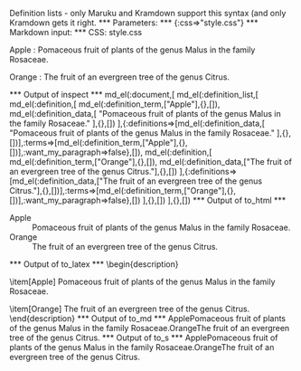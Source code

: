 Definition lists - only Maruku and Kramdown support this syntax (and only
Kramdown gets it right.
*** Parameters: ***
{:css=>"style.css"}
*** Markdown input: ***
CSS: style.css


Apple
:   Pomaceous fruit of plants of the genus Malus in 
    the family Rosaceae.

Orange
:   The fruit of an evergreen tree of the genus Citrus.

*** Output of inspect ***
md_el(:document,[
	md_el(:definition_list,[
		md_el(:definition,[
			md_el(:definition_term,["Apple"],{},[]),
			md_el(:definition_data,[
				"Pomaceous fruit of plants of the genus Malus in the family Rosaceae."
			],{},[])
		],{:definitions=>[md_el(:definition_data,[
			"Pomaceous fruit of plants of the genus Malus in the family Rosaceae."
		],{},[])],:terms=>[md_el(:definition_term,["Apple"],{},[])],:want_my_paragraph=>false},[]),
		md_el(:definition,[
			md_el(:definition_term,["Orange"],{},[]),
			md_el(:definition_data,["The fruit of an evergreen tree of the genus Citrus."],{},[])
		],{:definitions=>[md_el(:definition_data,["The fruit of an evergreen tree of the genus Citrus."],{},[])],:terms=>[md_el(:definition_term,["Orange"],{},[])],:want_my_paragraph=>false},[])
	],{},[])
],{},[])
*** Output of to_html ***
<dl>
<dt>Apple</dt>

<dd>Pomaceous fruit of plants of the genus Malus in the family Rosaceae.</dd>

<dt>Orange</dt>

<dd>The fruit of an evergreen tree of the genus Citrus.</dd>
</dl>
*** Output of to_latex ***
\begin{description}

\item[Apple] Pomaceous fruit of plants of the genus Malus in the family Rosaceae. 

\item[Orange] The fruit of an evergreen tree of the genus Citrus. 
\end{description}
*** Output of to_md ***
ApplePomaceous fruit of plants of the genus Malus in the family Rosaceae.OrangeThe fruit of an evergreen tree of the genus Citrus.
*** Output of to_s ***
ApplePomaceous fruit of plants of the genus Malus in the family Rosaceae.OrangeThe fruit of an evergreen tree of the genus Citrus.
